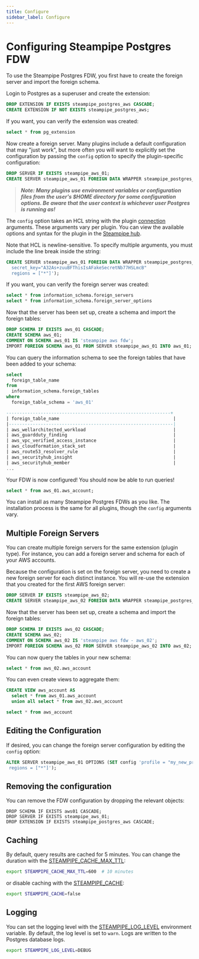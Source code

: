 ```yaml
---
title: Configure
sidebar_label: Configure
---
```


# Configuring Steampipe Postgres FDW

To use the Steampipe Postgres FDW, you first have to create the foreign server and import the foreign schema. 

Login to Postgres as a superuser and create the extension:

```sql
DROP EXTENSION IF EXISTS steampipe_postgres_aws CASCADE;
CREATE EXTENSION IF NOT EXISTS steampipe_postgres_aws;
```

If you want, you can verify the extension was created:
```sql
select * from pg_extension
```

Now create a foreign server.  Many plugins include a default configuration that may "just work", but more often you will want to explicitly set the configuration by passing the `config` option to specify the plugin-specific configuration:

```sql
DROP SERVER IF EXISTS steampipe_aws_01;
CREATE SERVER steampipe_aws_01 FOREIGN DATA WRAPPER steampipe_postgres_aws OPTIONS (config 'profile = "my_aws_profile"');
```

> ***Note: Many plugins use environment variables or configuration files from the user's $HOME directory for some configuration options.  Be aware that the user context is whichever user Postgres is running as!***

The `config` option takes an HCL string with the plugin [connection](https://steampipe.io/docs/managing/connections) arguments.  These arguments vary per plugin. You can view the available options and syntax for the plugin in the [Steampipe hub](https://hub.steampipe.io/plugins).

Note that HCL is newline-sensitive.  To specify multiple arguments, you must include the line break inside the string:
```sql
CREATE SERVER steampipe_aws_01 FOREIGN DATA WRAPPER steampipe_postgres_aws OPTIONS (config 'access_key="AKIA4YFAKEKEYT99999"
  secret_key="A32As+zuuBFThisIsAFakeSecretNb77HSLmcB"
  regions = ["*"]');
```


If you want, you can verify the foreign server was created:

```sql
select * from information_schema.foreign_servers
select * from information_schema.foreign_server_options
```

Now that the server has been set up, create a schema and import the foreign tables:
```sql
DROP SCHEMA IF EXISTS aws_01 CASCADE;
CREATE SCHEMA aws_01;
COMMENT ON SCHEMA aws_01 IS 'steampipe aws fdw';
IMPORT FOREIGN SCHEMA aws_01 FROM SERVER steampipe_aws_01 INTO aws_01;
```

You can query the information schema to see the foreign tables that have been added to your schema:

```sql
select
  foreign_table_name
from
  information_schema.foreign_tables
where
  foreign_table_schema = 'aws_01'
```
```sql
--------------------------------------------------------------+
| foreign_table_name                                           |
|--------------------------------------------------------------|
| aws_wellarchitected_workload                                 |
| aws_guardduty_finding                                        |
| aws_vpc_verified_access_instance                             |
| aws_cloudformation_stack_set                                 |
| aws_route53_resolver_rule                                    |
| aws_securityhub_insight                                      |
| aws_securityhub_member                                       |
...
```

Your FDW is now configured! You should now be able to run queries!

```sql
select * from aws_01.aws_account;
```

You can install as many Steampipe Postgres FDWs as you like.  The installation process is the same for all plugins, though the `config` arguments vary.


## Multiple Foreign Servers

You can create multiple foreign servers for the same extension (plugin type).  For instance, you can add a foreign server and schema for each of your AWS accounts.

Because the configuration is set on the foreign server, you need to create a new foreign server for each distinct instance. You will re-use the extension that you created for the first AWS foreign server:

```sql
DROP SERVER IF EXISTS steampipe_aws_02;
CREATE SERVER steampipe_aws_02 FOREIGN DATA WRAPPER steampipe_postgres_aws OPTIONS (config 'profile = "my_aws_profile_2"');
```

Now that the server has been set up, create a schema and import the foreign tables:
```sql
DROP SCHEMA IF EXISTS aws_02 CASCADE;
CREATE SCHEMA aws_02;
COMMENT ON SCHEMA aws_02 IS 'steampipe aws fdw - aws_02';
IMPORT FOREIGN SCHEMA aws_02 FROM SERVER steampipe_aws_02 INTO aws_02;
```

You can now query the tables in your new schema:
```sql
select * from aws_02.aws_account
```

You can even create views to aggregate them:

```sql
CREATE VIEW aws_account AS
  select * from aws_01.aws_account 
  union all select * from aws_02.aws_account
```

```sql
select * from aws_account
```

## Editing the Configuration

If desired, you can change the foreign server configuration by editing the `config` option:

```sql
ALTER SERVER steampipe_aws_01 OPTIONS (SET config 'profile = "my_new_profile"
 regions = ["*"]');
```

## Removing the configuration
You can remove the FDW configuration by dropping the relevant objects:

```
DROP SCHEMA IF EXISTS aws01 CASCADE;
DROP SERVER IF EXISTS steampipe_aws_01;
DROP EXTENSION IF EXISTS steampipe_postgres_aws CASCADE;
```

## Caching
By default, query results are cached for 5 minutes. You can change the duration with the [STEAMPIPE_CACHE_MAX_TTL](docs/reference/env-vars/steampipe_cache_max_ttl):

```bash
export STEAMPIPE_CACHE_MAX_TTL=600  # 10 minutes
```

or disable caching with the [STEAMPIPE_CACHE](docs/reference/env-vars/steampipe_cache):
```bash
export STEAMPIPE_CACHE=false
```


## Logging
You can set the logging level with the [STEAMPIPE_LOG_LEVEL](/docs/reference/env-vars/steampipe_log) environment variable.  By default, the log level is set to `warn`.  Logs are written to the Postgres database logs.

```bash
export STEAMPIPE_LOG_LEVEL=DEBUG
```
